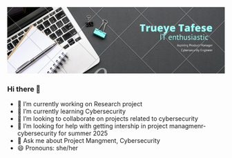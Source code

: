 <img src="https://github.com/Tiruye-z/Tiruye-z/blob/main/WhatsApp%20Image%202023-11-09%20at%203.44.29%20PM%20(1).jpeg">

### Hi there 👋

- 🔭 I’m currently working on Research project
- 🌱 I’m currently learning Cybersecurity 
- 👯 I’m looking to collaborate on projects related to cybersecurity
- 🤔 I’m looking for help with getting intership in project managmenr- cybersecurity for summer 2025
- 💬 Ask me about Project Mangment, Cybersecurity
- 😄 Pronouns: she/her


<!--
**Tiruye-z/Tiruye-z** is a ✨ _special_ ✨ repository because its `README.md` (this file) appears on your GitHub profile.

Here are some ideas to get you started:

- 🔭 I’m currently working on ...
- 🌱 I’m currently learning ...
- 👯 I’m looking to collaborate on ...
- 🤔 I’m looking for help with ...
- 💬 Ask me about ...
- 📫 How to reach me: ...
- 😄 Pronouns: ...
- ⚡ Fun fact: ...
-->
